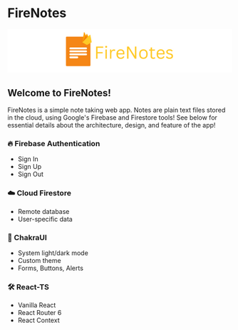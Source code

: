 # FireNotes

<img src="https://github.com/jdeda/FireNotes/blob/dev/imgs/FireNotes_02.png" alt="drawing" width="650"/>


## Welcome to FireNotes!
FireNotes is a simple note taking web app. Notes are plain text files stored in the cloud, using Google's Firebase and Firestore tools! See below for essential details about the architecture, design, and feature of the app!

### 🔥 Firebase Authentication
- Sign In
- Sign Up
- Sign Out

### ☁️ Cloud Firestore
- Remote database
- User-specific data

### 🧰 ChakraUI
- System light/dark mode
- Custom theme
- Forms, Buttons, Alerts

### 🛠 React-TS
- Vanilla React
- React Router 6
- React Context

